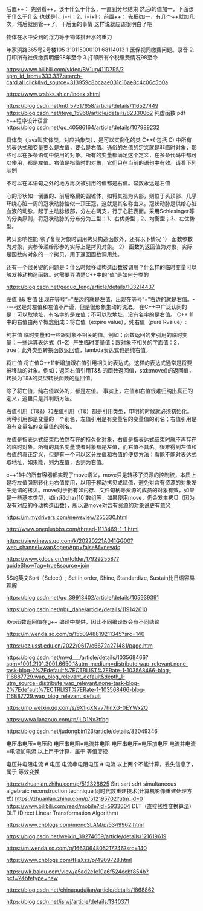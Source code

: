 后置++：
先别看++，该干什么干什么，一直到分号结束
然后i的值加一，下面该干什么干什么
也就是1、j=-i；2、i=i+1；
前置++：
先把i加一，有几个++就加几次，然后就别管++了，干后面的事情
这样说就应该很明白了吧








物体在水中受到的浮力等于物体排开水的重力

















年家浜路365号2号楼105
310115000101
68114013
1.医保视同缴费问题。录音
2.打印所有社保缴费明细98年至今
3.打印所有个税缴费情况98至今


https://www.bilibili.com/video/BV1ug411D7R5/?spm_id_from=333.337.search-card.all.click&vd_source=313959c8bcaae031c16ae8c4c06c5b0a


https://www.tzsbks.sh.cn/index.shtml




https://blog.csdn.net/m0_57517658/article/details/116527449
https://blog.csdn.net/iteye_15968/article/details/82330062
纯虚函数
pdf c++程序设计语言
https://blog.csdn.net/qq_40586164/article/details/107989232

具体类（java叫实体类，对应抽象类），是可以实例化的类
C++( 包括 C) 中所有的表达式和变量要么是左值，要么是右值。通俗的左值的定义就是非临时对象，那些可以在多条语句中使用的对象。所有的变量都满足这个定义，在多条代码中都可以使用，都是左值。右值是指临时的对象，它们只在当前的语句中有效。请看下列示例

不可以在本语句之外的地方再次被引用的值都是右值。常数永远是右值

心的形状如一倒置的、前后略扁的圆锥体，如将其视为头部，则位于头顶部、几乎环绕心脏一周的冠状动脉恰似一顶王冠，这就是其名称由来。冠状动脉是供给心脏血液的动脉，起于主动脉根部，分左右两支，行于心脏表面。采用Schlesinger等的分类原则，将冠状动脉的分布分为三型：1、右优势型；2、均衡型；3、左优势型。

拷贝影响性能
除了复制对象时调用拷贝构造函数外，还有以下情况
1） 函数参数为对象，实参传递给形参的实际上是拷贝对象。
2） 函数的返回值为对象，实际是函数内对象的一个拷贝，用于返回函数调用处。

还有一个很关键的问题是：什么时候移动构造函数被调用？什么样的临时变量可以触发移动构造函数。这需要弄清楚C++中的“值”是如何分类的

https://blog.csdn.net/geduo_feng/article/details/103214437

左值 && 右值
出现在等号“=”左边的就是左值，出现在等号“=”右边的就是右值。-----这是对左值和左值不严谨，但是很形象生动的说法。
在C++中广泛认同的是：可以取地址，有名字的是左值；不可以取地址，没有名字的是右值。
C++ 11中的右值由两个概念组成：将亡值（expire value），纯右值（pure Rvalue）:

纯右值
临时变量和一些跟对象不相关的值。例如：函数返回的非引用的临时变量；一些运算表达式（1+2）产生临时变量值；跟对象不相关的字面值：2， true；此外类型转换函数返回值，lambda表达式也是纯右值。

将亡值
将亡值C++11新增加跟右值引用相关的表达式。这样的表达式通常是将要被移动的对象。例如：返回右值引用T&& 的函数返回值，std::move()的返回值，转换为T&&的类型转换函数的返回值。

除了将亡值，纯右值以外的，都是左值。
事实上，左值和右值很难归纳出真正的定义，这里只是其判断方法。

右值引用（T&&）和左值引用（T&）都是引用类型，申明的时候就必须初始化。两种引用都是变量的一个别名，左值引用是有变量名的变量值的别名；右值引用是没有变量名的变量值的别名。

左值是指表达式结束后依然存在的持久化对象，右值是指表达式结束时就不再存在的临时对象。所有的具名变量或者对象都是左值，而右值不具名。很难得到左值和右值的真正定义，但是有一个可以区分左值和右值的便捷方法：看能不能对表达式取地址，如果能，则为左值，否则为右值。

c++11中的所有容器都实现了move语义，move只是转移了资源的控制权，本质上是将左值强制转化为右值使用，以用于移动拷贝或赋值，避免对含有资源的对象发生无谓的拷贝。move对于拥有如内存、文件句柄等资源的成员的对象有效，如果是一些基本类型，如int和char[10]数组等，如果使用move，仍会发生拷贝（因为没有对应的移动构造函数），所以说move对含有资源的对象说更有意义

https://m.mydrivers.com/newsview/255330.html

http://www.oneplusbbs.com/thread-1113469-1-1.html

https://view.inews.qq.com/k/20220221A041GG00?web_channel=wap&openApp=false&f=newdc

https://www.kdocs.cn/m/folder/1792925587?guideShowTag=true&source=join


5S的英文Sort（Select）; Set in order, Shine, Standardize, Sustain比日语容易理解

https://blog.csdn.net/qq_39913402/article/details/105939391

https://blog.csdn.net/nbu_dahe/article/details/119142610

Rvo函数返回值在g++ 编译中提供，因此不同编译器会有不同结论

https://m.wenda.so.com/q/1550948819211345?src=140

https://cz.usst.edu.cn/2022/0617/c6672a271481/page.htm

https://blog.csdn.net/mwd___/article/details/103568466?spm=1001.2101.3001.6650.1&utm_medium=distribute.wap_relevant.none-task-blog-2%7Edefault%7ECTRLIST%7ERate-1-103568466-blog-116887729.wap_blog_relevant_default&depth_1-utm_source=distribute.wap_relevant.none-task-blog-2%7Edefault%7ECTRLIST%7ERate-1-103568466-blog-116887729.wap_blog_relevant_default

https://mp.weixin.qq.com/s/9X1jqXNvv7hnXG-0EYWx2Q

https://wwa.lanzouo.com/tp/iLD1Nx3tfbg

https://blog.csdn.net/judongbin123/article/details/83049346

电压串电压=电压和
电压串电阻=电流并电阻
电压串电压=电压加电压
电流并电流=电流加电流
以上用于计算，属于  等值变换

电压并电阻电流 # 电压
电流串电阻电压 # 电流
以上两个不能计算，丢失信息了，属于  等效变换

https://zhuanlan.zhihu.com/p/512326625
Sirt sart sdrt
simultaneous algebraic reconstruction technique 同时代数重建技术(计算机影像重建处理方式)
https://zhuanlan.zhihu.com/p/512195702?utm_id=0
https://www.bilibili.com/read/mobile?id=5933604
DLT（直接线性变换算法）
DLT (Direct Linear Transformation Algorithm)

https://www.cnblogs.com/monoSLAM/p/5349962.html

https://blog.csdn.net/weixin_39274659/article/details/121619619

https://m.wenda.so.com/q/1663064805217246?src=140

https://www.cnblogs.com/fFaXzz/p/4909728.html

https://wk.baidu.com/view/a5ad2e1e10a6f524ccbf854b?pcf=2&bfetype=new

https://blog.csdn.net/chinagudujian/article/details/1868862

https://blog.csdn.net/islwj/article/details/1340371



